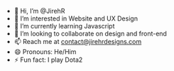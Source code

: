 - 👋 Hi, I’m @JirehR
- 👀 I’m interested in Website and UX Design
- 🌱 I’m currently learning Javascript
- 💞️ I’m looking to collaborate on design and front-end
- 📫 Reach me at contact@jirehrdesigns.com
- 😄 Pronouns: He/Him
- ⚡ Fun fact: I play Dota2

<!---
JirehR/JirehR is a ✨ special ✨ repository because its `README.md` (this file) appears on your GitHub profile.
You can click the Preview link to take a look at your changes.
--->
